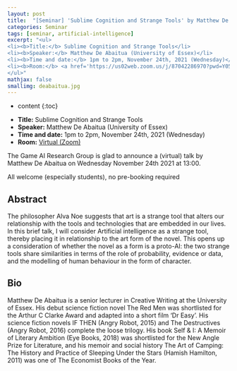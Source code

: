 ```yaml
---
layout: post
title:  "[Seminar] 'Sublime Cognition and Strange Tools' by Matthew De Abaitua"
categories: Seminar
tags: [seminar, artificial-intelligence]
excerpt: "<ul>
<li><b>Title:</b> Sublime Cognition and Strange Tools</li>
<li><b>Speaker:</b> Matthew De Abaitua (University of Essex)</li> 
<li><b>Time and date:</b> 1pm to 2pm, November 24th, 2021 (Wednesday)</li>
<li><b>Room:</b> <a href='https://us02web.zoom.us/j/87042286970?pwd=Y05GYkJwR1dCUHFhUnlGMFpsdGc3UT09'>Virtual (Zoom)</a></li>
</ul>"
mathjax: false
smallimg: deabaitua.jpg
---
```


* content
{:toc}

<ul>
<li><b>Title:</b> Sublime Cognition and Strange Tools</li>
<li><b>Speaker:</b> Matthew De Abaitua (University of Essex)</li> 
<li><b>Time and date:</b> 1pm to 2pm, November 24th, 2021 (Wednesday)</li>
<li><b>Room:</b> <a href='https://us02web.zoom.us/j/87042286970?pwd=Y05GYkJwR1dCUHFhUnlGMFpsdGc3UT09'>Virtual (Zoom)</a></li>
</ul>

The Game AI Research Group is glad to announce a (virtual) talk by Matthew De Abaitua on Wednesday November 24th 2021 at 13:00.

All welcome (especially students), no pre-booking required 

## Abstract

The philosopher Alva Noe suggests that art is a strange tool that alters our relationship with the tools and technologies that are embedded in our lives. In this brief talk, I will consider Artificial intelligence as a strange tool, thereby placing it in relationship to the art form of the novel. This opens up a consideration of whether the novel as a form is a proto-AI: the two strange tools share similarities in terms of the role of probability, evidence or data, and the modelling of human behaviour in the form of character.

## Bio

Matthew De Abaitua is a senior lecturer in Creative Writing at the University of Essex. His debut science fiction novel The Red Men was shortlisted for the Arthur C Clarke Award and adapted into a short film ‘Dr Easy’. His science fiction novels IF THEN (Angry Robot, 2015) and The Destructives (Angry Robot, 2016) complete the loose trilogy. His book Self & I: A Memoir of Literary Ambition (Eye Books, 2018) was shortlisted for the New Angle Prize for Literature, and his memoir and social history The Art of Camping: The History and Practice of Sleeping Under the Stars (Hamish Hamilton, 2011) was one of The Economist Books of the Year.
